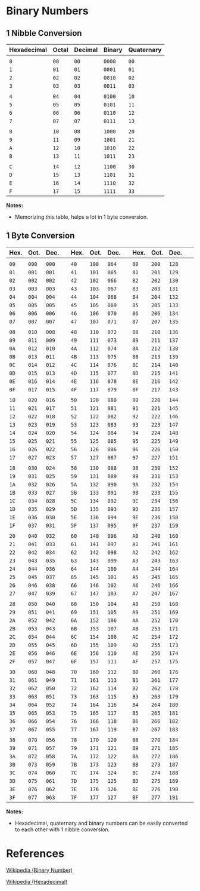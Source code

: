 # Binary Numbers

## 1 Nibble Conversion

|Hexadecimal|Octal|Decimal|Binary|Quaternary|
|-----------|-----|-------|------|----------|
|           |     |       |      |          |
|`0`        |`00` |`00`   |`0000`|`00`      |
|`1`        |`01` |`01`   |`0001`|`01`      |
|`2`        |`02` |`02`   |`0010`|`02`      |
|`3`        |`03` |`03`   |`0011`|`03`      |
|           |     |       |      |          |
|`4`        |`04` |`04`   |`0100`|`10`      |
|`5`        |`05` |`05`   |`0101`|`11`      |
|`6`        |`06` |`06`   |`0110`|`12`      |
|`7`        |`07` |`07`   |`0111`|`13`      |
|           |     |       |      |          |
|`8`        |`10` |`08`   |`1000`|`20`      |
|`9`        |`11` |`09`   |`1001`|`21`      |
|`A`        |`12` |`10`   |`1010`|`22`      |
|`B`        |`13` |`11`   |`1011`|`23`      |
|           |     |       |      |          |
|`C`        |`14` |`12`   |`1100`|`30`      |
|`D`        |`15` |`13`   |`1101`|`31`      |
|`E`        |`16` |`14`   |`1110`|`32`      |
|`F`        |`17` |`15`   |`1111`|`33`      |

**Notes:**

- Memorizing this table, helps a lot in 1 byte conversion.

## 1 Byte Conversion

|Hex.|Oct. |Dec. ||Hex.|Oct. |Dec. ||Hex.|Oct. |Dec. ||Hex.|Oct. |Dec.|
|----|-----|----|--|---|-----|----|--|---|-----|----|--|---|-----|----|
|    |     |     ||    |     |     ||    |     |     ||    |     |    |
|`00`|`000`|`000`||`40`|`100`|`064`||`80`|`200`|`128`||`C0`|`300`|`192`|
|`01`|`001`|`001`||`41`|`101`|`065`||`81`|`201`|`129`||`C1`|`301`|`193`|
|`02`|`002`|`002`||`42`|`102`|`066`||`82`|`202`|`130`||`C2`|`302`|`194`|
|`03`|`003`|`003`||`43`|`103`|`067`||`83`|`203`|`131`||`C3`|`303`|`195`|
|`04`|`004`|`004`||`44`|`104`|`068`||`84`|`204`|`132`||`C4`|`304`|`196`|
|`05`|`005`|`005`||`45`|`105`|`069`||`85`|`205`|`133`||`C5`|`305`|`197`|
|`06`|`006`|`006`||`46`|`106`|`070`||`86`|`206`|`134`||`C6`|`306`|`198`|
|`07`|`007`|`007`||`47`|`107`|`071`||`87`|`207`|`135`||`C7`|`307`|`199`|
|    |     |     ||    |     |     ||    |     |     ||    |     |    |
|`08`|`010`|`008`||`48`|`110`|`072`||`88`|`210`|`136`||`C8`|`310`|`200`|
|`09`|`011`|`009`||`49`|`111`|`073`||`89`|`211`|`137`||`C9`|`311`|`201`|
|`0A`|`012`|`010`||`4A`|`112`|`074`||`8A`|`212`|`138`||`CA`|`312`|`202`|
|`0B`|`013`|`011`||`4B`|`113`|`075`||`8B`|`213`|`139`||`CB`|`313`|`203`|
|`0C`|`014`|`012`||`4C`|`114`|`076`||`8C`|`214`|`140`||`CC`|`314`|`204`|
|`0D`|`015`|`013`||`4D`|`115`|`077`||`8D`|`215`|`141`||`CD`|`315`|`205`|
|`0E`|`016`|`014`||`4E`|`116`|`078`||`8E`|`216`|`142`||`CE`|`316`|`206`|
|`0F`|`017`|`015`||`4F`|`117`|`079`||`8F`|`217`|`143`||`CF`|`317`|`207`|
|    |     |     ||    |     |     ||    |     |     ||    |     |    |
|`10`|`020`|`016`||`50`|`120`|`080`||`90`|`220`|`144`||`D0`|`320`|`208`|
|`11`|`021`|`017`||`51`|`121`|`081`||`91`|`221`|`145`||`D1`|`321`|`209`|
|`12`|`022`|`018`||`52`|`122`|`082`||`92`|`222`|`146`||`D2`|`322`|`210`|
|`13`|`023`|`019`||`53`|`123`|`083`||`93`|`223`|`147`||`D3`|`323`|`211`|
|`14`|`024`|`020`||`54`|`124`|`084`||`94`|`224`|`148`||`D4`|`324`|`212`|
|`15`|`025`|`021`||`55`|`125`|`085`||`95`|`225`|`149`||`D5`|`325`|`213`|
|`16`|`026`|`022`||`56`|`126`|`086`||`96`|`226`|`150`||`D6`|`326`|`214`|
|`17`|`027`|`023`||`57`|`127`|`087`||`97`|`227`|`151`||`D7`|`327`|`215`|
|    |     |     ||    |     |     ||    |     |     ||    |     |    |
|`18`|`030`|`024`||`58`|`130`|`088`||`98`|`230`|`152`||`D8`|`330`|`216`|
|`19`|`031`|`025`||`59`|`131`|`089`||`99`|`231`|`153`||`D9`|`331`|`217`|
|`1A`|`032`|`026`||`5A`|`132`|`090`||`9A`|`232`|`154`||`DA`|`332`|`218`|
|`1B`|`033`|`027`||`5B`|`133`|`091`||`9B`|`233`|`155`||`DB`|`333`|`219`|
|`1C`|`034`|`028`||`5C`|`134`|`092`||`9C`|`234`|`156`||`DC`|`334`|`220`|
|`1D`|`035`|`029`||`5D`|`135`|`093`||`9D`|`235`|`157`||`DD`|`335`|`221`|
|`1E`|`036`|`030`||`5E`|`136`|`094`||`9E`|`236`|`158`||`DE`|`336`|`222`|
|`1F`|`037`|`031`||`5F`|`137`|`095`||`9F`|`237`|`159`||`DF`|`337`|`223`|
|    |     |     ||    |     |     ||    |     |     ||    |     |    |
|`20`|`040`|`032`||`60`|`140`|`096`||`A0`|`240`|`160`||`E0`|`340`|`224`|
|`21`|`041`|`033`||`61`|`141`|`097`||`A1`|`241`|`161`||`E1`|`341`|`225`|
|`22`|`042`|`034`||`62`|`142`|`098`||`A2`|`242`|`162`||`E2`|`342`|`226`|
|`23`|`043`|`035`||`63`|`143`|`099`||`A3`|`243`|`163`||`E3`|`343`|`227`|
|`24`|`044`|`036`||`64`|`144`|`100`||`A4`|`244`|`164`||`E4`|`344`|`228`|
|`25`|`045`|`037`||`65`|`145`|`101`||`A5`|`245`|`165`||`E5`|`345`|`229`|
|`26`|`046`|`038`||`66`|`146`|`102`||`A6`|`246`|`166`||`E6`|`346`|`230`|
|`27`|`047`|`039`||`67`|`147`|`103`||`A7`|`247`|`167`||`E7`|`347`|`231`|
|    |     |     ||    |     |     ||    |     |     ||    |     |    |
|`28`|`050`|`040`||`68`|`150`|`104`||`A8`|`250`|`168`||`E8`|`350`|`232`|
|`29`|`051`|`041`||`69`|`151`|`105`||`A9`|`251`|`169`||`E9`|`351`|`233`|
|`2A`|`052`|`042`||`6A`|`152`|`106`||`AA`|`252`|`170`||`EA`|`352`|`234`|
|`2B`|`053`|`043`||`6B`|`153`|`107`||`AB`|`253`|`171`||`EB`|`353`|`235`|
|`2C`|`054`|`044`||`6C`|`154`|`108`||`AC`|`254`|`172`||`EC`|`354`|`236`|
|`2D`|`055`|`045`||`6D`|`155`|`109`||`AD`|`255`|`173`||`ED`|`355`|`237`|
|`2E`|`056`|`046`||`6E`|`156`|`110`||`AE`|`256`|`174`||`EE`|`356`|`238`|
|`2F`|`057`|`047`||`6F`|`157`|`111`||`AF`|`257`|`175`||`EF`|`357`|`239`|
|    |     |     ||    |     |     ||    |     |     ||    |     |    |
|`30`|`060`|`048`||`70`|`160`|`112`||`B0`|`260`|`176`||`F0`|`360`|`240`|
|`31`|`061`|`049`||`71`|`161`|`113`||`B1`|`261`|`177`||`F1`|`361`|`241`|
|`32`|`062`|`050`||`72`|`162`|`114`||`B2`|`262`|`178`||`F2`|`362`|`242`|
|`33`|`063`|`051`||`73`|`163`|`115`||`B3`|`263`|`179`||`F3`|`363`|`243`|
|`34`|`064`|`052`||`74`|`164`|`116`||`B4`|`264`|`180`||`F4`|`364`|`244`|
|`35`|`065`|`053`||`75`|`165`|`117`||`B5`|`265`|`181`||`F5`|`365`|`245`|
|`36`|`066`|`054`||`76`|`166`|`118`||`B6`|`266`|`182`||`F6`|`366`|`246`|
|`37`|`067`|`055`||`77`|`167`|`119`||`B7`|`267`|`183`||`F7`|`367`|`247`|
|    |     |     ||    |     |     ||    |     |     ||    |     |    |
|`38`|`070`|`056`||`78`|`170`|`120`||`B8`|`270`|`184`||`F8`|`370`|`248`|
|`39`|`071`|`057`||`79`|`171`|`121`||`B9`|`271`|`185`||`F9`|`371`|`249`|
|`3A`|`072`|`058`||`7A`|`172`|`122`||`BA`|`272`|`186`||`FA`|`372`|`250`|
|`3B`|`073`|`059`||`7B`|`173`|`123`||`BB`|`273`|`187`||`FB`|`373`|`251`|
|`3C`|`074`|`060`||`7C`|`174`|`124`||`BC`|`274`|`188`||`FC`|`374`|`252`|
|`3D`|`075`|`061`||`7D`|`175`|`125`||`BD`|`275`|`189`||`FD`|`375`|`253`|
|`3E`|`076`|`062`||`7E`|`176`|`126`||`BE`|`276`|`190`||`FE`|`376`|`254`|
|`3F`|`077`|`063`||`7F`|`177`|`127`||`BF`|`277`|`191`||`FF`|`377`|`255`|


**Notes:**

- Hexadecimal, quaternary and binary numbers can be easily converted to each other with 1 nibble conversion.

# References

[Wikipedia (Binary Number)](https://en.wikipedia.org/wiki/Binary_number)

[Wikipedia (Hexadecimal)](https://en.wikipedia.org/wiki/Hexadecimal)
